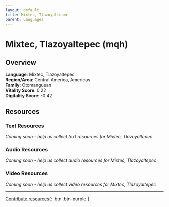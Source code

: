 ```yaml
---
layout: default
title: Mixtec, Tlazoyaltepec
parent: Languages
---
```


# Mixtec, Tlazoyaltepec (mqh)

## Overview

**Language**: Mixtec, Tlazoyaltepec  
**Region/Area**: Central America, Americas  
**Family**: Otomanguean  
**Vitality Score**: 0.22  
**Digitality Score**: -0.42  

## Resources

### Text Resources
*Coming soon - help us collect text resources for Mixtec, Tlazoyaltepec*

### Audio Resources
*Coming soon - help us collect audio resources for Mixtec, Tlazoyaltepec*

### Video Resources
*Coming soon - help us collect video resources for Mixtec, Tlazoyaltepec*

---

[Contribute resources](https://fairtrain.github.io/){: .btn .btn-purple }
